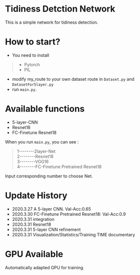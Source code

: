 # Tidiness Detction Network
This is a simple network for tidiness detection.
# How to start?
* You need to install
> * Pytorch
> * PIL
* modify my_route to your own dataset route in `Dataset.py` and `DatasetFor5layer.py`
* run `main.py`.
# Available functions
* 5-layer-CNN 
* Resnet18
* FC-Finetune Resnet18

When you run `main.py`, you can see :
> 1--------2layer-Net<br>
  2--------Resnet18<br>
  3--------VGG16<br>
  4--------FC-Finetune Pretrained Resnet18

Input corresponding number to choose Net.

# Update History
* 2020.3.27 A 5-layer CNN. Val-Acc:0.65
* 2020.3.30 FC-Finetune Pretrained Resnet18: Val-Acc:0.9
* 2020.3.31 integration
* 2020.3.31 Resnet18
* 2020.3.31 5-layer CNN refinement
* 2020.3.31 Visualization/Statistics/Training TIME documentary

# GPU Available
Automatically adapted GPU for training.